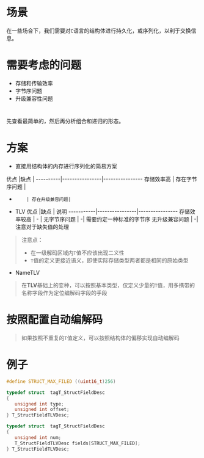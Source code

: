 
# 场景
在一些场合下，我们需要对`C`语言的结构体进行持久化，或序列化，以利于交换信息。

# 需要考虑的问题
+ 存储和传输效率
+ 字节序问题
+ 升级兼容性问题

# 

先查看最简单的，然后再分析组合和递归的形态。

# 方案



+ 直接用结构体的内存进行序列化的简易方案

 优点      |缺点             |
----------|----------------|----------------
存储效率高 | 存在字节序问题  |
-         | 存在升级兼容问题|

+ TLV
优点      |缺点             | 说明
-----------|----------------|----------------
存储效率较高   | -  |
无字节序问题   | -|  需要约定一种标准的字节序
无升级兼容问题 | -|  注意对于缺失值的处理

> 注意点：
> + 在一级解码区域内`T`值不应该出现二义性
> + `T`值的定义更接近语义，即使实际存储类型两者都是相同的原始类型



+ NameTLV
> 在**TLV**基础上的变种，可以按照基本类型，仅定义少量的`T`值，用多携带的名称字段作为定位编解码字段的手段

# 按照配置自动编解码
> 如果按照不重复的`T`值定义，可以按照结构体的偏移实现自动编解码

# 例子

```c
#define STRUCT_MAX_FILED ((uint16_t)256)

typedef struct  tagT_StructFieldDesc
{
   unsigned int type;
   unsigned int offset;
} T_StructFieldTLVDesc;

typedef struct  tagT_StructFieldDesc
{
   unsigned int num;
   T_StructFieldTLVDesc fields[STRUCT_MAX_FILED];
} T_StructFieldTLVDesc;
```